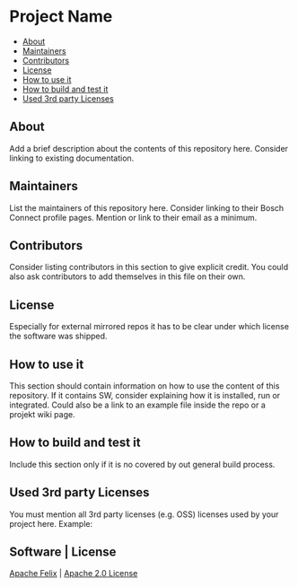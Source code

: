 # Project Name

* [About](#about)
* [Maintainers](#maintainers)
* [Contributors](#contributors)
* [License](#license)
* [How to use it](#use)
* [How to build and test it](#build)
* [Used 3rd party Licenses](#licenses)

## <a name="about">About</a>

Add a brief description about the contents of this repository here. Consider
linking to existing documentation.

## <a name="maintainers">Maintainers</a>

List the maintainers of this repository here. Consider linking to their 
Bosch Connect profile pages. Mention or link to their email as a minimum.

## <a name="contributors">Contributors</a>

Consider listing contributors in this section to give explicit credit. You 
could also ask contributors to add themselves in this file on their own.

## <a name="license">License</a>
 
Especially for external mirrored repos it has to be clear under which license
the software was shipped.

## <a name="use">How to use it</a>

This section should contain information on how to use the content of this
repository. If it contains SW, consider explaining how it is installed, run or
integrated. Could also be a link to an example file inside the repo or a projekt
wiki page.

## <a name="build">How to build and test it</a>

Include this section only if it is no covered by out general build process.

## <a name="licenses">Used 3rd party Licenses</a>

You must mention all 3rd party licenses (e.g. OSS) licenses used by your
project here. Example:

Software | License
------------------
[Apache Felix](http://felix.apache.org/) | [Apache 2.0 License](http://www.apache.org/licenses/LICENSE-2.0.txt)


